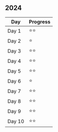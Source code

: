 ## 2024

| Day    | Progress |
|--------|----------|
| Day 1  | ⭐⭐    |
| Day 2  | ⭐      |
| Day 3  | ⭐⭐    |
| Day 4  | ⭐⭐    |
| Day 5  | ⭐⭐    |
| Day 6  | ⭐      |
| Day 7  | ⭐⭐    |
| Day 8  | ⭐⭐    |
| Day 9  | ⭐⭐    |
| Day 10 | ⭐⭐    |
